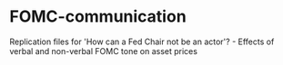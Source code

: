 # FOMC-communication
Replication files for 'How can a Fed Chair not be an actor'? - Effects of verbal and non-verbal FOMC tone on asset prices
